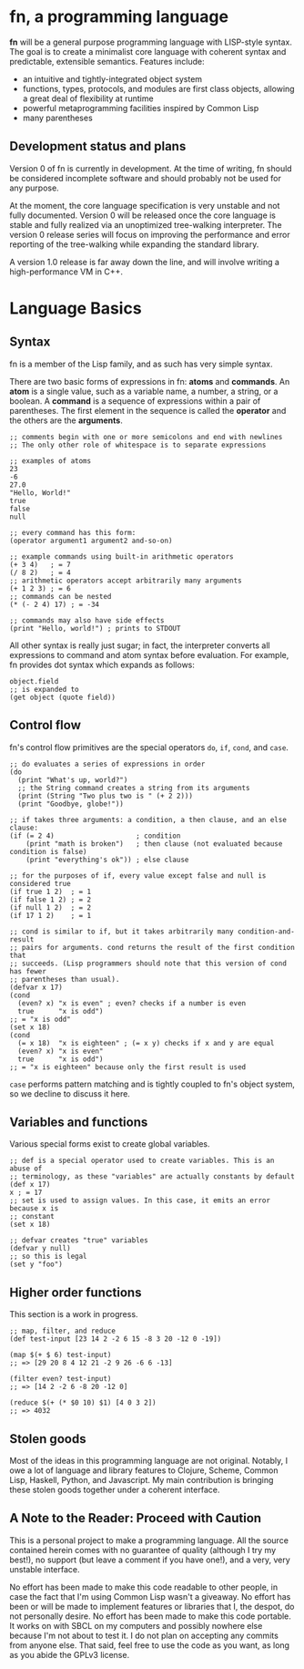 # fn, a programming language

**fn** will be a general purpose programming language with LISP-style syntax. The goal is to create
a minimalist core language with coherent syntax and predictable, extensible semantics. Features
include:

- an intuitive and tightly-integrated object system
- functions, types, protocols, and modules are first class objects, allowing a great deal of
  flexibility at runtime
- powerful metaprogramming facilities inspired by Common Lisp
- many parentheses

## Development status and plans

Version 0 of fn is currently in development. At the time of writing, fn should be considered
incomplete software and should probably not be used for any purpose.

At the moment, the core language specification is very unstable and not fully documented. Version 0
will be released once the core language is stable and fully realized via an unoptimized tree-walking
interpreter. The version 0 release series will focus on improving the performance and error
reporting of the tree-walking while expanding the standard library.

A version 1.0 release is far away down the line, and will involve writing a high-performance VM in C++.


# Language Basics

## Syntax

fn is a member of the Lisp family, and as such has very simple syntax.

There are two basic forms of expressions in fn: **atoms** and **commands**. An **atom** is a single
value, such as a variable name, a number, a string, or a boolean. A **command** is a sequence of
expressions within a pair of parentheses. The first element in the sequence is called the
**operator** and the others are the **arguments**.

```
;; comments begin with one or more semicolons and end with newlines
;; The only other role of whitespace is to separate expressions

;; examples of atoms
23
-6
27.0
"Hello, World!"
true
false
null

;; every command has this form:
(operator argument1 argument2 and-so-on)

;; example commands using built-in arithmetic operators
(+ 3 4)   ; = 7
(/ 8 2)   ; = 4
;; arithmetic operators accept arbitrarily many arguments
(+ 1 2 3) ; = 6
;; commands can be nested
(* (- 2 4) 17) ; = -34

;; commands may also have side effects
(print "Hello, world!") ; prints to STDOUT
```

All other syntax is really just sugar; in fact, the interpreter converts all expressions to command
and atom syntax before evaluation. For example, fn provides dot syntax which expands as follows:

```
object.field
;; is expanded to
(get object (quote field))
```


## Control flow

fn's control flow primitives are the special operators `do`, `if`, `cond`, and `case`.

```
;; do evaluates a series of expressions in order
(do
  (print "What's up, world?")
  ;; the String command creates a string from its arguments
  (print (String "Two plus two is " (+ 2 2)))
  (print "Goodbye, globe!"))

;; if takes three arguments: a condition, a then clause, and an else clause:
(if (= 2 4)                    ; condition
    (print "math is broken")   ; then clause (not evaluated because condition is false)
    (print "everything's ok")) ; else clause
    
;; for the purposes of if, every value except false and null is considered true
(if true 1 2)  ; = 1
(if false 1 2) ; = 2
(if null 1 2)  ; = 2
(if 17 1 2)    ; = 1

;; cond is similar to if, but it takes arbitrarily many condition-and-result 
;; pairs for arguments. cond returns the result of the first condition that 
;; succeeds. (Lisp programmers should note that this version of cond has fewer
;; parentheses than usual).
(defvar x 17)
(cond
  (even? x) "x is even" ; even? checks if a number is even
  true      "x is odd")
;; = "x is odd"
(set x 18)
(cond
  (= x 18)  "x is eighteen" ; (= x y) checks if x and y are equal
  (even? x) "x is even"
  true      "x is odd")
;; = "x is eighteen" because only the first result is used
```

`case` performs pattern matching and is tightly coupled to fn's object system, so we decline to
discuss it here.

## Variables and functions

Various special forms exist to create global variables.

```
;; def is a special operator used to create variables. This is an abuse of 
;; terminology, as these "variables" are actually constants by default
(def x 17)
x ; = 17
;; set is used to assign values. In this case, it emits an error because x is 
;; constant
(set x 18)

;; defvar creates "true" variables
(defvar y null)
;; so this is legal
(set y "foo")
```

## Higher order functions

This section is a work in progress.

```
;; map, filter, and reduce
(def test-input [23 14 2 -2 6 15 -8 3 20 -12 0 -19])

(map $(+ $ 6) test-input)
;; => [29 20 8 4 12 21 -2 9 26 -6 6 -13]

(filter even? test-input)
;; => [14 2 -2 6 -8 20 -12 0]

(reduce $(+ (* $0 10) $1) [4 0 3 2])
;; => 4032
```


## Stolen goods

Most of the ideas in this programming language are not original. Notably, I owe a lot of language
and library features to Clojure, Scheme, Common Lisp, Haskell, Python, and Javascript. My main
contribution is bringing these stolen goods together under a coherent interface.


## A Note to the Reader: Proceed with Caution

This is a personal project to make a programming language. All the source
contained herein comes with no guarantee of quality (although I try my best!),
no support (but leave a comment if you have one!), and a very, very unstable
interface.

No effort has been made to make this code readable to other people, in case the
fact that I'm using Common Lisp wasn't a giveaway. No effort has been or will be
made to implement features or libraries that I, the despot, do not personally
desire. No effort has been made to make this code portable. It works on with
SBCL on my computers and possibly nowhere else because I'm not about to test it.
I do not plan on accepting any commits from anyone else. That said, feel free to
use the code as you want, as long as you abide the GPLv3 license.
